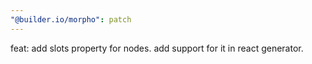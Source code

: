 ```yaml
---
"@builder.io/morpho": patch
---
```


feat: add slots property for nodes. add support for it in react generator. 

